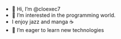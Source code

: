- 👋 Hi, I’m @cloexec7
- 👀 I’m interested in the programming world.
- I enjoy jazz and manga ☕ 
- 🌱 I’m eager to learn new technologies
